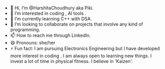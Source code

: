 - 👋 Hi, I’m @HarshitaChoudhury aka Piki.
- 👀 I’m interested in coding , AI tools .
- 🌱 I’m currently learning C++ with DSA.
- 💞️ I’m looking to collaborate on projects that involve any kind of programming.
- 📫 How to reach me through Linkedln. 
- 😄 Pronouns: she/her
- ⚡ Fun fact: I am pursuing Electronics Engineering but I have developed more interest in coding . I am always open to learning new things. I invest a lot of time in physical fitness. I believe in 'Kaizen'.
<!---
HarshitaChoudhury/HarshitaChoudhury is a ✨ special ✨ repository because its `README.md` (this file) appears on your GitHub profile.
You can click the Preview link to take a look at your changes.
--->
